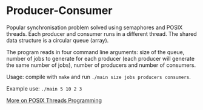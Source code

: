 # Producer-Consumer
Popular synchronisation problem solved using semaphores and POSIX threads. Each producer and consumer runs in a different thread. The shared data structure is a circular queue (array).

The program reads in four command line arguments:
size of the queue, number of jobs to generate for each producer (each producer will generate the same number of jobs), number of producers and number of consumers.

Usage:
compile with `make` and run `./main size jobs producers consumers`.

Example use:
`./main 5 10 2 3`

[More on POSIX Threads Programming](https://computing.llnl.gov/tutorials/pthreads/)
